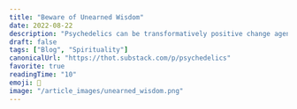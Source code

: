 ```yaml
---
title: "Beware of Unearned Wisdom"
date: 2022-08-22
description: "Psychedelics can be transformatively positive change agents, but  only if given the reverence, respect, and intentionality they deserve."
draft: false
tags: ["Blog", "Spirituality"]
canonicalUrl: "https://thot.substack.com/p/psychedelics"
favorite: true
readingTime: "10"
emoji: 🎨
image: "/article_images/unearned_wisdom.png"
---
```


